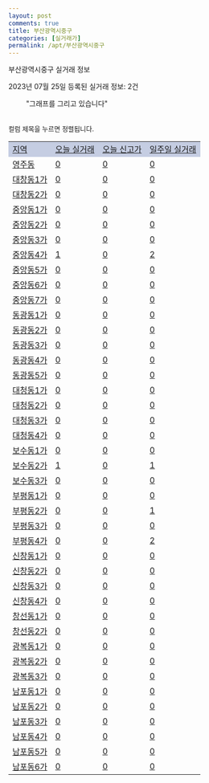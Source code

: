 ```yaml
---
layout: post
comments: true
title: 부산광역시중구
categories: [실거래가]
permalink: /apt/부산광역시중구
---
```


부산광역시중구 실거래 정보

2023년 07월 25일 등록된 실거래 정보: 2건

<!--<script async src="https://pagead2.googlesyndication.com/pagead/js/adsbygoogle.js?client=ca-pub-3485438051770037"
 crossorigin="anonymous"></script>-->

<script type="text/javascript">
  google.charts.load('current', {'packages':['corechart']});
  google.charts.setOnLoadCallback(drawChart);

  function drawChart() {
    var data = google.visualization.arrayToDataTable([['거래일', '매매', '전월세', '전매'], ['21-01', 2, 2, 0], ['21-02', 0, 1, 0], ['21-03', 0, 1, 0], ['21-04', 0, 1, 0], ['21-05', 3, 0, 0], ['21-06', 1, 1, 0], ['21-07', 6, 5, 0], ['21-08', 20, 14, 0], ['21-09', 16, 25, 0], ['21-10', 27, 10, 0], ['21-11', 20, 15, 0], ['21-12', 23, 9, 0], ['22-01', 11, 12, 0], ['22-02', 14, 6, 0], ['22-03', 19, 11, 0], ['22-04', 15, 11, 0], ['22-05', 21, 12, 0], ['22-06', 20, 11, 0], ['22-07', 9, 10, 0], ['22-08', 18, 15, 0], ['22-09', 9, 9, 0], ['22-10', 6, 15, 0], ['22-11', 10, 12, 0], ['22-12', 7, 14, 0], ['23-01', 10, 13, 0], ['23-02', 11, 18, 0], ['23-03', 12, 12, 0], ['23-04', 12, 11, 0], ['23-05', 8, 13, 0], ['23-06', 13, 13, 0], ['23-07', 0, 6, 0]]);

    var options = {
      title: '최근 1년간 유형별 거래량 추이',
      legend: { position: 'bottom' }
    };

    setTimeout(function() {
        var chart = new google.visualization.LineChart(document.getElementById('columnchart_material'));
        chart.draw(data, (options));
        document.getElementById('loading').style.display = 'none';
        var dayLabel = (new Date()).getDay();
        if (dayLabel < 2) {
            sorttable.innerSortFunction.apply(document.getElementById('week'), []);
            sorttable.innerSortFunction.apply(document.getElementById('week'), []);        
        }
        else {
            sorttable.innerSortFunction.apply(document.getElementById('today'), []);
            sorttable.innerSortFunction.apply(document.getElementById('today'), []);
        }
    }, 200);

  }
</script>

<div id="loading" style="z-index:20; display: block; margin-left: 35px">"그래프를 그리고 있습니다"</div>
<div id="columnchart_material" style="width: 95%; margin-left: -35px; display: block"></div>
<!--<div style="width: 95%; margin-left: -35px; display: block">
      <script async src="https://pagead2.googlesyndication.com/pagead/js/adsbygoogle.js?client=ca-pub-3485438051770037"
          crossorigin="anonymous"></script>
      <ins class="adsbygoogle"
          style="display:block"
          data-ad-format="fluid"
          data-ad-layout-key="-fb+5w+4e-db+86"
          data-ad-client="ca-pub-3485438051770037"
          data-ad-slot="1827090281"></ins>
      <script>
          (adsbygoogle = window.adsbygoogle || []).push({});
      </script>
</div>-->
<br>

<font size='small' style='font-size: small;'>컬럼 제목을 누르면 정렬됩니다.</font>
<table class="sortable">
  <tr style='background-color: rgba(114, 132, 186,0.4);'>
    <td id="region"><a href="#">지역</a></td>
    <td id="today"><a href="#">오늘 실거래</a></td>
    <td id="today_new"><a href="#">오늘 신고가</a></td>
    <td id="week"><a href="#">일주일 실거래</a></td>
  </tr>

  
  <tr class="item">
    <td><a href="부산광역시중구영주동">영주동</a></td>
    <td><a href="부산광역시중구영주동">0</a></td>
    <td><a href="부산광역시중구영주동">0</a></td>
    <td><a href="부산광역시중구영주동">0</a></td>
  </tr>
    

  <tr class="item">
    <td><a href="부산광역시중구대창동1가">대창동1가</a></td>
    <td><a href="부산광역시중구대창동1가">0</a></td>
    <td><a href="부산광역시중구대창동1가">0</a></td>
    <td><a href="부산광역시중구대창동1가">0</a></td>
  </tr>
    

  <tr class="item">
    <td><a href="부산광역시중구대창동2가">대창동2가</a></td>
    <td><a href="부산광역시중구대창동2가">0</a></td>
    <td><a href="부산광역시중구대창동2가">0</a></td>
    <td><a href="부산광역시중구대창동2가">0</a></td>
  </tr>
    

  <tr class="item">
    <td><a href="부산광역시중구중앙동1가">중앙동1가</a></td>
    <td><a href="부산광역시중구중앙동1가">0</a></td>
    <td><a href="부산광역시중구중앙동1가">0</a></td>
    <td><a href="부산광역시중구중앙동1가">0</a></td>
  </tr>
    

  <tr class="item">
    <td><a href="부산광역시중구중앙동2가">중앙동2가</a></td>
    <td><a href="부산광역시중구중앙동2가">0</a></td>
    <td><a href="부산광역시중구중앙동2가">0</a></td>
    <td><a href="부산광역시중구중앙동2가">0</a></td>
  </tr>
    

  <tr class="item">
    <td><a href="부산광역시중구중앙동3가">중앙동3가</a></td>
    <td><a href="부산광역시중구중앙동3가">0</a></td>
    <td><a href="부산광역시중구중앙동3가">0</a></td>
    <td><a href="부산광역시중구중앙동3가">0</a></td>
  </tr>
    

  <tr class="item">
    <td><a href="부산광역시중구중앙동4가">중앙동4가</a></td>
    <td><a href="부산광역시중구중앙동4가">1</a></td>
    <td><a href="부산광역시중구중앙동4가">0</a></td>
    <td><a href="부산광역시중구중앙동4가">2</a></td>
  </tr>
    

  <tr class="item">
    <td><a href="부산광역시중구중앙동5가">중앙동5가</a></td>
    <td><a href="부산광역시중구중앙동5가">0</a></td>
    <td><a href="부산광역시중구중앙동5가">0</a></td>
    <td><a href="부산광역시중구중앙동5가">0</a></td>
  </tr>
    

  <tr class="item">
    <td><a href="부산광역시중구중앙동6가">중앙동6가</a></td>
    <td><a href="부산광역시중구중앙동6가">0</a></td>
    <td><a href="부산광역시중구중앙동6가">0</a></td>
    <td><a href="부산광역시중구중앙동6가">0</a></td>
  </tr>
    

  <tr class="item">
    <td><a href="부산광역시중구중앙동7가">중앙동7가</a></td>
    <td><a href="부산광역시중구중앙동7가">0</a></td>
    <td><a href="부산광역시중구중앙동7가">0</a></td>
    <td><a href="부산광역시중구중앙동7가">0</a></td>
  </tr>
    

  <tr class="item">
    <td><a href="부산광역시중구동광동1가">동광동1가</a></td>
    <td><a href="부산광역시중구동광동1가">0</a></td>
    <td><a href="부산광역시중구동광동1가">0</a></td>
    <td><a href="부산광역시중구동광동1가">0</a></td>
  </tr>
    

  <tr class="item">
    <td><a href="부산광역시중구동광동2가">동광동2가</a></td>
    <td><a href="부산광역시중구동광동2가">0</a></td>
    <td><a href="부산광역시중구동광동2가">0</a></td>
    <td><a href="부산광역시중구동광동2가">0</a></td>
  </tr>
    

  <tr class="item">
    <td><a href="부산광역시중구동광동3가">동광동3가</a></td>
    <td><a href="부산광역시중구동광동3가">0</a></td>
    <td><a href="부산광역시중구동광동3가">0</a></td>
    <td><a href="부산광역시중구동광동3가">0</a></td>
  </tr>
    

  <tr class="item">
    <td><a href="부산광역시중구동광동4가">동광동4가</a></td>
    <td><a href="부산광역시중구동광동4가">0</a></td>
    <td><a href="부산광역시중구동광동4가">0</a></td>
    <td><a href="부산광역시중구동광동4가">0</a></td>
  </tr>
    

  <tr class="item">
    <td><a href="부산광역시중구동광동5가">동광동5가</a></td>
    <td><a href="부산광역시중구동광동5가">0</a></td>
    <td><a href="부산광역시중구동광동5가">0</a></td>
    <td><a href="부산광역시중구동광동5가">0</a></td>
  </tr>
    

  <tr class="item">
    <td><a href="부산광역시중구대청동1가">대청동1가</a></td>
    <td><a href="부산광역시중구대청동1가">0</a></td>
    <td><a href="부산광역시중구대청동1가">0</a></td>
    <td><a href="부산광역시중구대청동1가">0</a></td>
  </tr>
    

  <tr class="item">
    <td><a href="부산광역시중구대청동2가">대청동2가</a></td>
    <td><a href="부산광역시중구대청동2가">0</a></td>
    <td><a href="부산광역시중구대청동2가">0</a></td>
    <td><a href="부산광역시중구대청동2가">0</a></td>
  </tr>
    

  <tr class="item">
    <td><a href="부산광역시중구대청동3가">대청동3가</a></td>
    <td><a href="부산광역시중구대청동3가">0</a></td>
    <td><a href="부산광역시중구대청동3가">0</a></td>
    <td><a href="부산광역시중구대청동3가">0</a></td>
  </tr>
    

  <tr class="item">
    <td><a href="부산광역시중구대청동4가">대청동4가</a></td>
    <td><a href="부산광역시중구대청동4가">0</a></td>
    <td><a href="부산광역시중구대청동4가">0</a></td>
    <td><a href="부산광역시중구대청동4가">0</a></td>
  </tr>
    

  <tr class="item">
    <td><a href="부산광역시중구보수동1가">보수동1가</a></td>
    <td><a href="부산광역시중구보수동1가">0</a></td>
    <td><a href="부산광역시중구보수동1가">0</a></td>
    <td><a href="부산광역시중구보수동1가">0</a></td>
  </tr>
    

  <tr class="item">
    <td><a href="부산광역시중구보수동2가">보수동2가</a></td>
    <td><a href="부산광역시중구보수동2가">1</a></td>
    <td><a href="부산광역시중구보수동2가">0</a></td>
    <td><a href="부산광역시중구보수동2가">1</a></td>
  </tr>
    

  <tr class="item">
    <td><a href="부산광역시중구보수동3가">보수동3가</a></td>
    <td><a href="부산광역시중구보수동3가">0</a></td>
    <td><a href="부산광역시중구보수동3가">0</a></td>
    <td><a href="부산광역시중구보수동3가">0</a></td>
  </tr>
    

  <tr class="item">
    <td><a href="부산광역시중구부평동1가">부평동1가</a></td>
    <td><a href="부산광역시중구부평동1가">0</a></td>
    <td><a href="부산광역시중구부평동1가">0</a></td>
    <td><a href="부산광역시중구부평동1가">0</a></td>
  </tr>
    

  <tr class="item">
    <td><a href="부산광역시중구부평동2가">부평동2가</a></td>
    <td><a href="부산광역시중구부평동2가">0</a></td>
    <td><a href="부산광역시중구부평동2가">0</a></td>
    <td><a href="부산광역시중구부평동2가">1</a></td>
  </tr>
    

  <tr class="item">
    <td><a href="부산광역시중구부평동3가">부평동3가</a></td>
    <td><a href="부산광역시중구부평동3가">0</a></td>
    <td><a href="부산광역시중구부평동3가">0</a></td>
    <td><a href="부산광역시중구부평동3가">0</a></td>
  </tr>
    

  <tr class="item">
    <td><a href="부산광역시중구부평동4가">부평동4가</a></td>
    <td><a href="부산광역시중구부평동4가">0</a></td>
    <td><a href="부산광역시중구부평동4가">0</a></td>
    <td><a href="부산광역시중구부평동4가">2</a></td>
  </tr>
    

  <tr class="item">
    <td><a href="부산광역시중구신창동1가">신창동1가</a></td>
    <td><a href="부산광역시중구신창동1가">0</a></td>
    <td><a href="부산광역시중구신창동1가">0</a></td>
    <td><a href="부산광역시중구신창동1가">0</a></td>
  </tr>
    

  <tr class="item">
    <td><a href="부산광역시중구신창동2가">신창동2가</a></td>
    <td><a href="부산광역시중구신창동2가">0</a></td>
    <td><a href="부산광역시중구신창동2가">0</a></td>
    <td><a href="부산광역시중구신창동2가">0</a></td>
  </tr>
    

  <tr class="item">
    <td><a href="부산광역시중구신창동3가">신창동3가</a></td>
    <td><a href="부산광역시중구신창동3가">0</a></td>
    <td><a href="부산광역시중구신창동3가">0</a></td>
    <td><a href="부산광역시중구신창동3가">0</a></td>
  </tr>
    

  <tr class="item">
    <td><a href="부산광역시중구신창동4가">신창동4가</a></td>
    <td><a href="부산광역시중구신창동4가">0</a></td>
    <td><a href="부산광역시중구신창동4가">0</a></td>
    <td><a href="부산광역시중구신창동4가">0</a></td>
  </tr>
    

  <tr class="item">
    <td><a href="부산광역시중구창선동1가">창선동1가</a></td>
    <td><a href="부산광역시중구창선동1가">0</a></td>
    <td><a href="부산광역시중구창선동1가">0</a></td>
    <td><a href="부산광역시중구창선동1가">0</a></td>
  </tr>
    

  <tr class="item">
    <td><a href="부산광역시중구창선동2가">창선동2가</a></td>
    <td><a href="부산광역시중구창선동2가">0</a></td>
    <td><a href="부산광역시중구창선동2가">0</a></td>
    <td><a href="부산광역시중구창선동2가">0</a></td>
  </tr>
    

  <tr class="item">
    <td><a href="부산광역시중구광복동1가">광복동1가</a></td>
    <td><a href="부산광역시중구광복동1가">0</a></td>
    <td><a href="부산광역시중구광복동1가">0</a></td>
    <td><a href="부산광역시중구광복동1가">0</a></td>
  </tr>
    

  <tr class="item">
    <td><a href="부산광역시중구광복동2가">광복동2가</a></td>
    <td><a href="부산광역시중구광복동2가">0</a></td>
    <td><a href="부산광역시중구광복동2가">0</a></td>
    <td><a href="부산광역시중구광복동2가">0</a></td>
  </tr>
    

  <tr class="item">
    <td><a href="부산광역시중구광복동3가">광복동3가</a></td>
    <td><a href="부산광역시중구광복동3가">0</a></td>
    <td><a href="부산광역시중구광복동3가">0</a></td>
    <td><a href="부산광역시중구광복동3가">0</a></td>
  </tr>
    

  <tr class="item">
    <td><a href="부산광역시중구남포동1가">남포동1가</a></td>
    <td><a href="부산광역시중구남포동1가">0</a></td>
    <td><a href="부산광역시중구남포동1가">0</a></td>
    <td><a href="부산광역시중구남포동1가">0</a></td>
  </tr>
    

  <tr class="item">
    <td><a href="부산광역시중구남포동2가">남포동2가</a></td>
    <td><a href="부산광역시중구남포동2가">0</a></td>
    <td><a href="부산광역시중구남포동2가">0</a></td>
    <td><a href="부산광역시중구남포동2가">0</a></td>
  </tr>
    

  <tr class="item">
    <td><a href="부산광역시중구남포동3가">남포동3가</a></td>
    <td><a href="부산광역시중구남포동3가">0</a></td>
    <td><a href="부산광역시중구남포동3가">0</a></td>
    <td><a href="부산광역시중구남포동3가">0</a></td>
  </tr>
    

  <tr class="item">
    <td><a href="부산광역시중구남포동4가">남포동4가</a></td>
    <td><a href="부산광역시중구남포동4가">0</a></td>
    <td><a href="부산광역시중구남포동4가">0</a></td>
    <td><a href="부산광역시중구남포동4가">0</a></td>
  </tr>
    

  <tr class="item">
    <td><a href="부산광역시중구남포동5가">남포동5가</a></td>
    <td><a href="부산광역시중구남포동5가">0</a></td>
    <td><a href="부산광역시중구남포동5가">0</a></td>
    <td><a href="부산광역시중구남포동5가">0</a></td>
  </tr>
    

  <tr class="item">
    <td><a href="부산광역시중구남포동6가">남포동6가</a></td>
    <td><a href="부산광역시중구남포동6가">0</a></td>
    <td><a href="부산광역시중구남포동6가">0</a></td>
    <td><a href="부산광역시중구남포동6가">0</a></td>
  </tr>
    


</table>


    